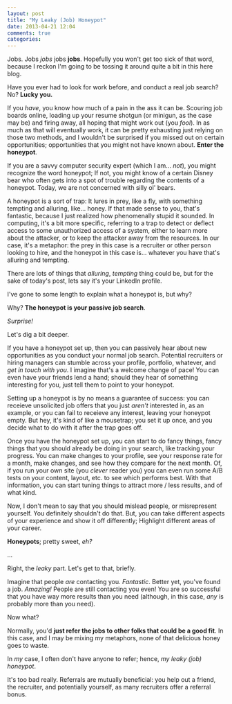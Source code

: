 ```yaml
---
layout: post
title: "My Leaky (Job) Honeypot"
date: 2013-04-21 12:04
comments: true
categories: 
---
```

Jobs. Jobs *jobs* jobs **jobs**. Hopefully you won't get too sick of that word, because I reckon I'm going to be tossing it around quite a bit in this here blog.

Have you ever had to look for work before, and conduct a real job search? No? **Lucky you.**

If you *have*, you know how much of a pain in the ass it can be. Scouring job boards online, loading up your resume shotgun (or minigun, as the case may be) and firing away, all hoping that might work out (you *fool*). In as much as that will eventually work, it can be pretty exhausting just relying on those two methods, and I wouldn't be surprised if you missed out on certain opportunities; opportunities that you might not have known about. **Enter the honeypot**.

If you are a savvy computer security expert (which I am... *not*), you might recognize the word honeypot; If not, you might know of a certain Disney bear who often gets into a spot of trouble regarding the contents of a honeypot. Today, we are not concerned with silly ol' bears.

A honeypot is a sort of trap: It lures in prey, like a fly, with something tempting and alluring, like... honey. If that made sense to you, that's fantastic, because I just realized how phenomenally stupid it sounded. In computing, it's a bit more specific, referring to a trap to detect or deflect access to some unauthorized access of a system, either to learn more about the attacker, or to keep the attacker away from the resources. In our case, it's a metaphor: the prey in this case is a recruiter or other person looking to hire, and the honeypot in this case is... whatever you have that's alluring and tempting.

There are lots of things that *alluring*, *tempting* thing could be, but for the sake of today's post, lets say it's your LinkedIn profile.

I've gone to some length to explain what a honeypot is, but why?

Why? **The honeypot is your passive job search**.

*Surprise!*

Let's dig a bit deeper.

If you have a honeypot set up, then you can passively hear about new opportunities as you conduct your normal job search. Potential recruiters or hiring managers can stumble across your profile, portfolio, whatever, and *get in touch with you*. I imagine that's a welcome change of pace! You can even have your friends lend a hand; should they hear of something interesting for you, just tell them to point to your honeypot.

Setting up a honeypot is by no means a guarantee of success: you can receieve unsolicited job offers that you just *aren't* interested in, as an example, or you can fail to receieve any interest, leaving your honeypot empty. But hey, it's kind of like a mousetrap; you set it up once, and you decide what to do with it after the trap goes off.

Once you have the honeypot set up, you can start to do fancy things, fancy things that you should already be doing in your search, like tracking your progress. You can make changes to your profile, see your response rate for a month, make changes, and see how they compare for the next month. Of, if you run your own site (you *clever* reader you) you can even run some A/B tests on your content, layout, etc. to see which performs best. With that information, you can start tuning things to attract more / less results, and of what kind.

Now, I don't mean to say that you should mislead people, or misrepresent yourself. You definitely shouldn't do that. But, you can take different aspects of your experience and show it off differently; Highlight different areas of your career.

**Honeypots**; pretty sweet, *eh?*

...

Right, the *leaky* part. Let's get to that, briefly.

Imagine that people *are* contacting you. *Fantastic*. Better yet, you've found a job. *Amazing!* People are still contacting you even! You are so successful that you have way more results than you need (although, in this case, *any* is probably more than you need).

Now what?

Normally, you'd **just refer the jobs to other folks that could be a good fit**. In this case, and I may be mixing my metaphors, none of that delicious honey goes to waste.

In *my* case, I often don't have anyone to refer; hence, *my leaky (job) honeypot*.

It's too bad really. Referrals are mutually beneficial: you help out a friend, the recruiter, and potentially yourself, as many recruiters offer a referral bonus.
